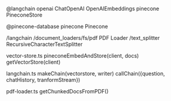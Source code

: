 

@langchain
    openai
        ChatOpenAI
        OpenAIEmbeddings
    pinecone
        PineconeStore

@pinecone-database
    pinecone
        Pinecone

/langchain
    /document_loaders/fs/pdf
        PDF Loader
    /text_splitter 
        RecursiveCharacterTextSplitter


vector-store.ts
    pineconeEmbedAndStore(client, docs)
    getVectorStore(client)

langchain.ts
    makeChain(vectorstore, writer)
    callChain({question, chatHistory, tranformStream})

pdf-loader.ts
    getChunkedDocsFromPDF()